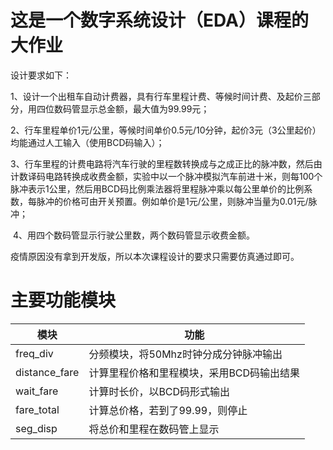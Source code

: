 # 这是一个数字系统设计（EDA）课程的大作业

设计要求如下：

​    1、设计一个出租车自动计费器，具有行车里程计费、等候时间计费、及起价三部分，用四位数码管显示总金额，最大值为99.99元；

​    2、行车里程单价1元/公里，等候时间单价0.5元/10分钟，起价3元（3公里起价）均能通过人工输入（使用BCD码输入）；

​    3、行车里程的计费电路将汽车行驶的里程数转换成与之成正比的脉冲数，然后由计数译码电路转换成收费金额，实验中以一个脉冲模拟汽车前进十米，则每100个脉冲表示1公里，然后用BCD码比例乘法器将里程脉冲乘以每公里单价的比例系数，每脉冲的价格可由开关预置。例如单价是1元/公里，则脉冲当量为0.01元/脉冲；

​    4、用四个数码管显示行驶公里数，两个数码管显示收费金额。

疫情原因没有拿到开发版，所以本次课程设计的要求只需要仿真通过即可。

# 主要功能模块



| 模块          | 功能                                      |
| ------------- | ----------------------------------------- |
| freq_div      | 分频模块，将50Mhz时钟分成分钟脉冲输出     |
| distance_fare | 计算里程价格和里程模块，采用BCD码输出结果 |
| wait_fare     | 计算时长价，以BCD码形式输出               |
|fare_total|计算总价格，若到了99.99，则停止|
| seg_disp      | 将总价和里程在数码管上显示                |

